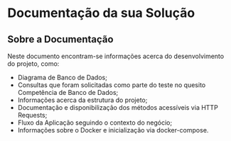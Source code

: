 # Documentação da sua Solução

## Sobre a Documentação

Neste documento encontram-se informações acerca do desenvolvimento do projeto, como: 
- Diagrama de Banco de Dados;
- Consultas que foram solicitadas como parte do teste no quesito Competência de Banco de Dados;
- Informações acerca da estrutura do projeto;
- Documentação e disponibilização dos métodos acessíveis via HTTP Requests;
- Fluxo da Aplicação seguindo o contexto do negócio;
- Informações sobre o Docker e inicialização via docker-compose.